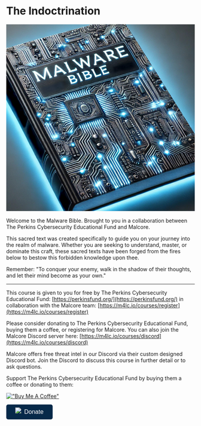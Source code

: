 # The Indoctrination

<div align="center">

<img src=".github/img_2.png" alt="" height="500" width="600">

</div>

Welcome to the Malware Bible. Brought to you in a collaboration between The Perkins Cybersecurity Educational Fund and Malcore. 

This sacred text was created specifically to guide you on your journey into the realm of malware. Whether you are seeking to understand, master, or dominate this craft, these sacred texts have been forged from the fires below to bestow this forbidden knowledge upon thee.

Remember: "To conquer your enemy, walk in the shadow of their thoughts, and let their mind become as your own."

---

This course is given to you for free by The Perkins Cybersecurity Educational Fund: [https://perkinsfund.org/](https://perkinsfund.org/) in collaboration with the Malcore team: [https://m4lc.io/courses/register](https://m4lc.io/courses/register)

Please consider donating to The Perkins Cybersecurity Educational Fund, buying them a coffee, or registering for Malcore. You can also join the Malcore Discord server here: [https://m4lc.io/courses/discord](https://m4lc.io/courses/discord)

Malcore offers free threat intel in our Discord via their custom designed Discord bot. Join the Discord to discuss this course in further detail or to ask questions.

Support The Perkins Cybersecurity Educational Fund by buying them a coffee or donating to them:

[!["Buy Me A Coffee"](https://www.buymeacoffee.com/assets/img/custom_images/orange_img.png)](https://ko-fi.com/perkinsfund)
<link rel="stylesheet" type="text/css" href="https://donorbox.org/animate-popup-donate-button.css"><a class="dbox-donation-page-button" href="https://donorbox.org/malware-bible-fund?default_interval=o" style="background: rgb(6, 41, 73); color: rgb(255, 255, 255); text-decoration: none; font-family: Verdana, sans-serif; display: flex; font-size: 16px; padding: 8px 24px; border-radius: 5px; gap: 8px; width: fit-content; line-height: 24px;"><img src="https://donorbox.org/images/white_logo.svg" style="">Donate</a>